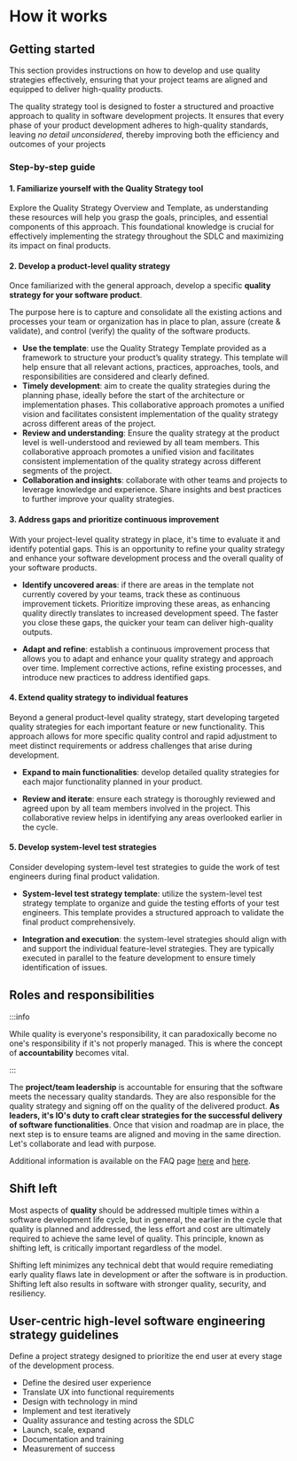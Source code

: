 # How it works

## Getting started

This section provides instructions on how to develop and use quality strategies effectively, ensuring that your project teams are aligned and equipped to deliver high-quality products.

The quality strategy tool is designed to foster a structured and proactive approach to quality in software development projects. It ensures that every phase of your product development adheres to high-quality standards, leaving _no detail unconsidered_, thereby improving both the efficiency and outcomes of your projects

### Step-by-step guide

#### 1. Familiarize yourself with the Quality Strategy tool

Explore the Quality Strategy Overview and Template, as understanding these resources will help you grasp the goals, principles, and essential components of this approach. This foundational knowledge is crucial for effectively implementing the strategy throughout the SDLC and maximizing its impact on final products.

#### 2. Develop a product-level quality strategy

Once familiarized with the general approach, develop a specific **quality strategy for your software product**.

The purpose here is to capture and consolidate all the existing actions and processes your team or organization has in place to plan, assure (create & validate), and control (verify) the quality of the software products.

-   **Use the template**: use the Quality Strategy Template provided as a framework to structure your product’s quality strategy. This template will help ensure that all relevant actions, practices, approaches, tools, and responsibilities are considered and clearly defined.
-   **Timely development**: aim to create the quality strategies during the planning phase, ideally before the start of the architecture or implementation phases. This collaborative approach promotes a unified vision and facilitates consistent implementation of the quality strategy across different areas of the project.
-   **Review and understanding**: Ensure the quality strategy at the product level is well-understood and reviewed by all team members. This collaborative approach promotes a unified vision and facilitates consistent implementation of the quality strategy across different segments of the project.
-   **Collaboration and insights**: collaborate with other teams and projects to leverage knowledge and experience. Share insights and best practices to further improve your quality strategies.

#### 3. Address gaps and prioritize continuous improvement

With your project-level quality strategy in place, it's time to evaluate it and identify potential gaps. This is an opportunity to refine your quality strategy and enhance your software development process and the overall quality of your software products.

-   **Identify uncovered areas**: if there are areas in the template not currently covered by your teams, track these as continuous improvement tickets. Prioritize improving these areas, as enhancing quality directly translates to increased development speed. The faster you close these gaps, the quicker your team can deliver high-quality outputs.

-   **Adapt and refine**: establish a continuous improvement process that allows you to adapt and enhance your quality strategy and approach over time. Implement corrective actions, refine existing processes, and introduce new practices to address identified gaps.

#### 4. Extend quality strategy to individual features

Beyond a general product-level quality strategy, start developing targeted quality strategies for each important feature or new functionality. This approach allows for more specific quality control and rapid adjustment to meet distinct requirements or address challenges that arise during development.

-   **Expand to main functionalities**: develop detailed quality strategies for each major functionality planned in your product.

-   **Review and iterate**: ensure each strategy is thoroughly reviewed and agreed upon by all team members involved in the project. This collaborative review helps in identifying any areas overlooked earlier in the cycle.

#### 5. Develop system-level test strategies

Consider developing system-level test strategies to guide the work of test engineers during final product validation.

-   **System-level test strategy template**: utilize the system-level test strategy template to organize and guide the testing efforts of your test engineers. This template provides a structured approach to validate the final product comprehensively.

-   **Integration and execution**: the system-level strategies should align with and support the individual feature-level strategies. They are typically executed in parallel to the feature development to ensure timely identification of issues.

## Roles and responsibilities

:::info

While quality is everyone's responsibility, it can paradoxically become no one's responsibility if it's not properly managed. This is where the concept of **accountability** becomes vital.

:::

The **project/team leadership** is accountable for ensuring that the software meets the necessary quality standards. They are also responsible for the quality strategy and signing off on the quality of the delivered product. **As leaders, it's IO's duty to craft clear strategies for the successful delivery of software functionalities**. Once that vision and roadmap are in place, the next step is to ensure teams are aligned and moving in the same direction. Let's collaborate and lead with purpose.

Additional information is available on the FAQ page [here](../quality-strategy/resources/faqs.md#whos-responsible-for-creating-and-reviewing-the-quality-strategy) and [here](../quality-strategy/resources/faqs.md#why-shouldnt-software-testing-engineers-be-solely-responsible-for-creating-the-quality-strategies).

## Shift left

Most aspects of **quality** should be addressed multiple times within a software development life cycle, but in general, the earlier in the cycle that quality is planned and addressed, the less effort and cost are ultimately required to achieve the same level of quality. This principle, known as shifting left, is critically important regardless of the model.

Shifting left minimizes any technical debt that would require remediating early quality flaws late in development or after the software is in production. Shifting left also results in software with stronger quality, security, and resiliency.

## User-centric high-level software engineering strategy guidelines

Define a project strategy designed to prioritize the end user at every stage of the development process.

-   Define the desired user experience
-   Translate UX into functional requirements
-   Design with technology in mind
-   Implement and test iteratively
-   Quality assurance and testing across the SDLC
-   Launch, scale, expand
-   Documentation and training
-   Measurement of success
